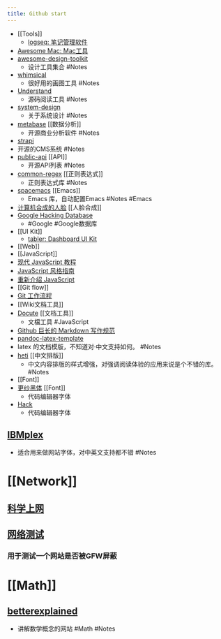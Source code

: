 ```yaml
---
title: Github start
---
```


- [[Tools]]
	- [logseq: 笔记管理软件](https://github.com/logseq/logseq.git)
- [Awesome Mac: Mac工具](https://github.com/SuJunming/mac-awesomeTools)
- [awesome-design-toolkit](https://github.com/gztchan/awesome-design#toolkit)
	- 设计工具集合 #Notes
- [whimsical](https://whimsical.com/examples-D9W9sUcDdboucuZqt87jVK)
	- 很好用的画图工具 #Notes
- [Understand](https://www.scitools.com/category/release/)
	- 源码阅读工具 #Notes
- [system-design](https://github.com/donnemartin/system-design-primer/blob/master/README-zh-Hans.md#%E7%B3%BB%E7%BB%9F%E8%AE%BE%E8%AE%A1%E4%B8%BB%E9%A2%98%E7%9A%84%E7%B4%A2%E5%BC%95)
	- 关于系统设计 #Notes
- [metabase](https://github.com/metabase/metabase) [[数据分析]]
	- 开源商业分析软件 #Notes
- [strapi](https://github.com/strapi/strapi)
- 开源的CMS系统 #Notes
- [public-api](https://github.com/public-apis/public-apis) [[API]]
	- 开源API列表 #Notes
- [common-regex](https://github.com/cdoco/common-regex) [[正则表达式]]
	- 正则表达式库 #Notes
- [spacemacs](https://github.com/syl20bnr/spacemacs) [[Emacs]]
	- Emacs 库，自动配置Emacs  #Notes  #Emacs
- [计算机合成的人脸](https://thispersondoesnotexist.com/) [[人脸合成]]
- [Google Hacking Database](https://www.exploit-db.com/google-hacking-database)
	- #Google #Google数据库
- [[UI Kit]]
	- [tabler: Dashboard UI Kit](https://github.com/tabler/tabler)
- [[Web]]
- [[JavaScript]]
- [现代 JavaScript 教程](https://zh.javascript.info/)
- [JavaScript 风格指南](https://github.com/alivebao/clean-code-js)
- [重新介绍 JavaScript](https://developer.mozilla.org/zh-CN/docs/Web/JavaScript/A_re-introduction_to_JavaScript)
- [[Git flow]]
- [Git 工作流程](https://www.ruanyifeng.com/blog/2015/12/git-workflow.html)
- [[Wiki文档工具]]
- [Docute](https://docute.org/zh/) [[文档工具]]
	- 文檔工具 #JavaScript
- [Github 巨长的 Markdown 写作规范](https://github.github.com/gfm/#introduction)
- [pandoc-latex-template](https://github.com/Wandmalfarbe/pandoc-latex-template)
- latex 的文档模版，不知道对·中文支持如何。 #Notes
- [heti](https://github.com/sivan/heti) [[中文排版]]
	- 中文内容排版的样式增强，对强调阅读体验的应用来说是个不错的库。 #Notes
- [[Font]]
- [更纱黑体](https://github.com/be5invis/Sarasa-Gothic) [[Font]]
	- 代码编辑器字体
- [Hack](https://github.com/source-foundry/Hack)
	- 代码编辑器字体
## [IBMplex](https://github.com/IBM/plex)
- 适合用来做网站字体，对中英文支持都不错 #Notes
# [[Network]]
## [科学上网](https://github.com/haoel/haoel.github.io)
## [网络测试](https://www.comparitech.com/privacy-security-tools/blockedinchina/)
### 用于测试一个网站是否被GFW屏蔽
# [[Math]]
## [betterexplained](https://betterexplained.com/)
- 讲解数学概念的网站 #Math #Notes